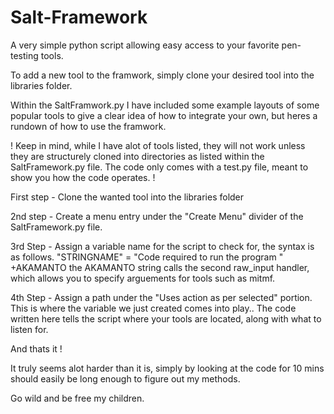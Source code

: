 # Salt-Framework
A very simple python script allowing easy access to your favorite pen-testing tools.

To add a new tool to the framwork, simply clone your desired tool into the libraries folder.

Within the SaltFramwork.py I have included some example layouts of some popular tools to give a clear idea of how to integrate your own, but heres a rundown of how to use the framwork.

! Keep in mind, while I have alot of tools listed, they will not work unless they are structurely cloned into directories as listed within the SaltFramework.py file. The code only comes with a test.py file, meant to show you how the code operates. !

First step - Clone the wanted tool into the libraries folder

2nd step - Create a menu entry under the "Create Menu" divider of the SaltFramework.py file.

3rd Step - Assign a variable name for the script to check for, the syntax is as follows.
  "STRINGNAME" = "Code required to run the program " +AKAMANTO
      the AKAMANTO string calls the second raw_input handler, which allows you to specify arguements for tools such as mitmf.
     
4th Step - Assign a path under the "Uses action as per selected" portion.
  This is where the variable we just created comes into play.. The code written here tells the script where your tools are located, along with what to listen for. 
  
And thats it !

It truly seems alot harder than it is, simply by looking at the code for 10 mins should easily be long enough to figure out my methods. 

Go wild and be free my children.
